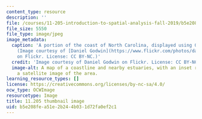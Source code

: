 ```yaml
---
content_type: resource
description: ''
file: /courses/11-205-introduction-to-spatial-analysis-fall-2019/b5e208fea51e2b244b031d72fa0ef2c1_11-205f19-th.jpg
file_size: 5550
file_type: image/jpeg
image_metadata:
  caption: 'A portion of the coast of North Carolina, displayed using GIS software.
    (Image courtesy of [Daniel Godwin](https://www.flickr.com/photos/danielg7/321642618)
    on Flickr. License: CC BY-NC.)'
  credit: 'Image courtesy of Daniel Godwin on Flickr. License: CC BY-NC.'
  image-alt: A map of a coastline and nearby estuaries, with an inset rectangle displaying
    a satellite image of the area.
learning_resource_types: []
license: https://creativecommons.org/licenses/by-nc-sa/4.0/
ocw_type: OCWImage
resourcetype: Image
title: 11.205 thumbnail image
uid: b5e208fe-a51e-2b24-4b03-1d72fa0ef2c1
---
```

